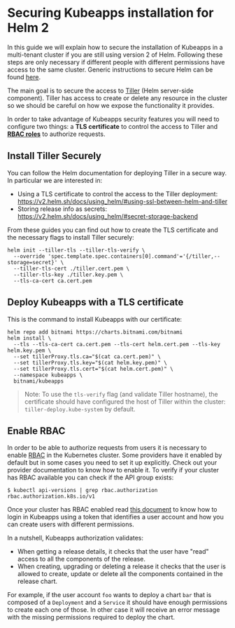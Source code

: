 # Securing Kubeapps installation for Helm 2

In this guide we will explain how to secure the installation of Kubeapps in a multi-tenant cluster if you are still using version 2 of Helm. Following these steps are only necessary if different people with different permissions have access to the same cluster. Generic instructions to secure Helm can be found [here](https://github.com/helm/helm/blob/dev-v2/docs/securing_installation.md).

The main goal is to secure the access to [Tiller](https://github.com/helm/helm/blob/dev-v2/docs/tiller_ssl.md) (Helm server-side component). Tiller has access to create or delete any resource in the cluster so we should be careful on how we expose the functionality it provides.

In order to take advantage of Kubeapps security features you will need to configure two things: a **TLS certificate** to control the access to Tiller and [**RBAC roles**](https://kubernetes.io/docs/reference/access-authn-authz/rbac/) to authorize requests.

## Install Tiller Securely

You can follow the Helm documentation for deploying Tiller in a secure way. In particular we are interested in:

- Using a TLS certificate to control the access to the Tiller deployment: https://v2.helm.sh/docs/using_helm/#using-ssl-between-helm-and-tiller
- Storing release info as secrets: https://v2.helm.sh/docs/using_helm/#secret-storage-backend

From these guides you can find out how to create the TLS certificate and the necessary flags to install Tiller securely:

```
helm init --tiller-tls --tiller-tls-verify \
  --override 'spec.template.spec.containers[0].command'='{/tiller,--storage=secret}' \
  --tiller-tls-cert ./tiller.cert.pem \
  --tiller-tls-key ./tiller.key.pem \
  --tls-ca-cert ca.cert.pem
```

## Deploy Kubeapps with a TLS certificate

This is the command to install Kubeapps with our certificate:

```
helm repo add bitnami https://charts.bitnami.com/bitnami
helm install \
  --tls --tls-ca-cert ca.cert.pem --tls-cert helm.cert.pem --tls-key helm.key.pem \
  --set tillerProxy.tls.ca="$(cat ca.cert.pem)" \
  --set tillerProxy.tls.key="$(cat helm.key.pem)" \
  --set tillerProxy.tls.cert="$(cat helm.cert.pem)" \
  --namespace kubeapps \
  bitnami/kubeapps
```

> Note: To use the `tls-verify` flag (and validate Tiller hostname), the certificate should have configured the host of Tiller within the cluster: `tiller-deploy.kube-system` by default.

## Enable RBAC

In order to be able to authorize requests from users it is necessary to enable [RBAC](https://kubernetes.io/docs/reference/access-authn-authz/rbac/) in the Kubernetes cluster. Some providers have it enabled by default but in some cases you need to set it up explicitly. Check out your provider documentation to know how to enable it. To verify if your cluster has RBAC available you can check if the API group exists:

```
$ kubectl api-versions | grep rbac.authorization
rbac.authorization.k8s.io/v1
```

Once your cluster has RBAC enabled read [this document](/docs/user/access-control.md) to know how to login in Kubeapps using a token that identifies a user account and how you can create users with different permissions.

In a nutshell, Kubeapps authorization validates:

- When getting a release details, it checks that the user have "read" access to all the components of the release.
- When creating, upgrading or deleting a release it checks that the user is allowed to create, update or delete all the components contained in the release chart.

For example, if the user account `foo` wants to deploy a chart `bar` that is composed of a `Deployment` and a `Service` it should have enough permissions to create each one of those. In other case it will receive an error message with the missing permissions required to deploy the chart.
